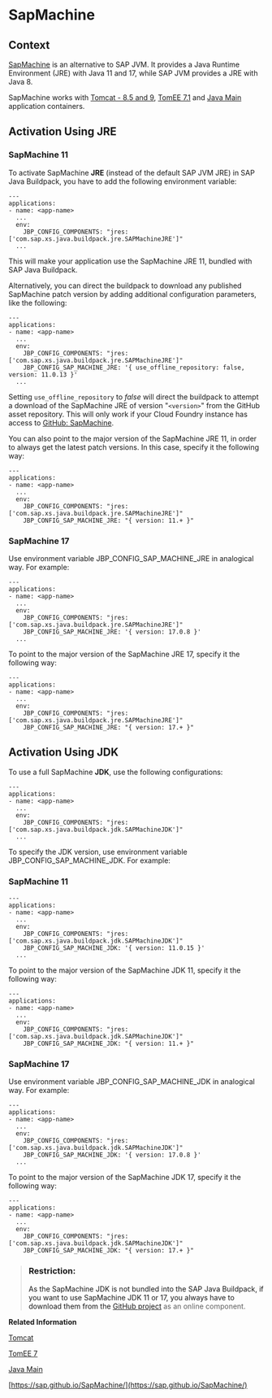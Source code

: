 <!-- loio785d6b390b834bee818e242160f87df5 -->

# SapMachine



<a name="loio785d6b390b834bee818e242160f87df5__section_pt4_b32_vsb"/>

## Context

[SapMachine](https://sap.github.io/SapMachine/) is an alternative to SAP JVM. It provides a Java Runtime Environment \(JRE\) with Java 11 and 17, while SAP JVM provides a JRE with Java 8.

SapMachine works with [Tomcat - 8.5 and 9](tomcat-ddfc101.md), [TomEE 7.1](tomee-7-79c039a.md) and [Java Main](java-main-8a1786a.md) application containers.



<a name="loio785d6b390b834bee818e242160f87df5__section_lly_ftm_33b"/>

## Activation Using JRE



### SapMachine 11

To activate SapMachine **JRE** \(instead of the default SAP JVM JRE\) in SAP Java Buildpack, you have to add the following environment variable:

```
---
applications:
- name: <app-name>
  ...
  env:
    JBP_CONFIG_COMPONENTS: "jres: ['com.sap.xs.java.buildpack.jre.SAPMachineJRE']"
  ...
```

This will make your application use the SapMachine JRE 11, bundled with SAP Java Buildpack.

Alternatively, you can direct the buildpack to download any published SapMachine patch version by adding additional configuration parameters, like the following:

```
---
applications:
- name: <app-name>
  ...
  env:
    JBP_CONFIG_COMPONENTS: "jres: ['com.sap.xs.java.buildpack.jre.SAPMachineJRE']"
    JBP_CONFIG_SAP_MACHINE_JRE: '{ use_offline_repository: false, version: 11.0.13 }'
  ...
```

Setting `use_offline_repository` to *false* will direct the buildpack to attempt a download of the SapMachine JRE of version "`<version>`" from the GitHub asset repository. This will only work if your Cloud Foundry instance has access to [GitHub: SapMachine](https://github.com/SAP/SapMachine).

You can also point to the major version of the SapMachine JRE 11, in order to always get the latest patch versions. In this case, specify it the following way:

```
---
applications:
- name: <app-name>
  ...
  env:
    JBP_CONFIG_COMPONENTS: "jres: ['com.sap.xs.java.buildpack.jre.SAPMachineJRE']"
    JBP_CONFIG_SAP_MACHINE_JRE: "{ version: 11.+ }"
```



### SapMachine 17

Use environment variable JBP\_CONFIG\_SAP\_MACHINE\_JRE in analogical way. For example:

```
---
applications:
- name: <app-name>
  ...
  env:
    JBP_CONFIG_COMPONENTS: "jres: ['com.sap.xs.java.buildpack.jre.SAPMachineJRE']"
    JBP_CONFIG_SAP_MACHINE_JRE: '{ version: 17.0.8 }'
  ...
```

To point to the major version of the SapMachine JRE 17, specify it the following way:

```
---
applications:
- name: <app-name>
  ...
  env:
    JBP_CONFIG_COMPONENTS: "jres: ['com.sap.xs.java.buildpack.jre.SAPMachineJRE']"
    JBP_CONFIG_SAP_MACHINE_JRE: "{ version: 17.+ }"
```



<a name="loio785d6b390b834bee818e242160f87df5__section_b4d_ktv_jyb"/>

## Activation Using JDK

To use a full SapMachine **JDK**, use the following configurations:

```
---
applications:
- name: <app-name>
  ...
  env:
    JBP_CONFIG_COMPONENTS: "jres: ['com.sap.xs.java.buildpack.jdk.SAPMachineJDK']"
  ...
```

To specify the JDK version, use environment variable JBP\_CONFIG\_SAP\_MACHINE\_JDK. For example:



### SapMachine 11

```
---
applications:
- name: <app-name>
  ...
  env:
    JBP_CONFIG_COMPONENTS: "jres: ['com.sap.xs.java.buildpack.jdk.SAPMachineJDK']"
    JBP_CONFIG_SAP_MACHINE_JDK: '{ version: 11.0.15 }'
  ...
```

To point to the major version of the SapMachine JDK 11, specify it the following way:

```
---
applications:
- name: <app-name>
  ...
  env:
    JBP_CONFIG_COMPONENTS: "jres: ['com.sap.xs.java.buildpack.jdk.SAPMachineJDK']"
    JBP_CONFIG_SAP_MACHINE_JDK: "{ version: 11.+ }"
```



### SapMachine 17

Use environment variable JBP\_CONFIG\_SAP\_MACHINE\_JDK in analogical way. For example:

```
---
applications:
- name: <app-name>
  ...
  env:
    JBP_CONFIG_COMPONENTS: "jres: ['com.sap.xs.java.buildpack.jdk.SAPMachineJDK']"
    JBP_CONFIG_SAP_MACHINE_JDK: '{ version: 17.0.8 }'
  ...
```

To point to the major version of the SapMachine JDK 17, specify it the following way:

```
---
applications:
- name: <app-name>
  ...
  env:
    JBP_CONFIG_COMPONENTS: "jres: ['com.sap.xs.java.buildpack.jdk.SAPMachineJDK']"
    JBP_CONFIG_SAP_MACHINE_JDK: "{ version: 17.+ }"
```

> ### Restriction:  
> As the SapMachine JDK is not bundled into the SAP Java Buildpack, if you want to use SapMachine JDK 11 or 17, you always have to download them from the [GitHub project](https://sap.github.io/SapMachine/) as an online component.

**Related Information**  


[Tomcat](tomcat-ddfc101.md "By default, web applications pushed with SAP Java Buildpack are running in an Apache Tomcat container.")

[TomEE 7](tomee-7-79c039a.md "By default, web applications deployed with SAP Java Buildpack are running in an Apache Tomcat container.")

[Java Main](java-main-8a1786a.md "You can create a Java application that starts its own runtime. This allows the usage of frameworks and Java runtimes, such as Spring Boot, Jetty, Undertow, or Netty.")

[https://sap.github.io/SapMachine/](https://sap.github.io/SapMachine/)

